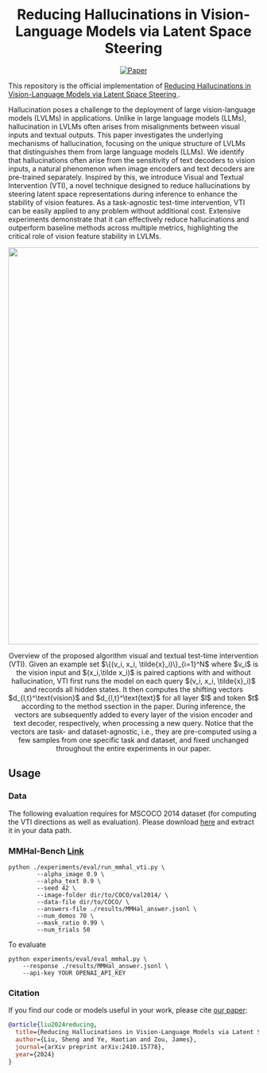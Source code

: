 <div align="center">   
  
# Reducing Hallucinations in Vision-Language Models via Latent Space Steering
[![Paper](https://img.shields.io/badge/paper-arXiv%3A2007.00151-green)](https://arxiv.org/abs/2410.15778)

</div>

This repository is the official implementation of [Reducing Hallucinations in Vision-Language Models via Latent Space Steering
](https://arxiv.org/abs/2410.15778).

Hallucination poses a challenge to the deployment of large vision-language models (LVLMs) in applications. Unlike in large language models (LLMs), hallucination in LVLMs often arises from misalignments between visual inputs and textual outputs. This paper investigates the underlying mechanisms of hallucination, focusing on the unique structure of LVLMs that distinguishes them from large language models (LLMs). We identify that hallucinations often arise from the sensitivity of text decoders to vision inputs, a natural phenomenon when image encoders and text decoders are pre-trained separately. Inspired by this, we introduce Visual and Textual Intervention (VTI), a novel technique designed to reduce hallucinations by steering latent space representations during inference to enhance the stability of vision features. As a task-agnostic test-time intervention, VTI can be easily applied to any problem without additional cost. Extensive experiments demonstrate that it can effectively reduce hallucinations and outperform baseline methods across multiple metrics, highlighting the critical role of vision feature stability in LVLMs.

<p float="left" align="center">
<img src="images/vti_overview.png" width="800" /> 
<figcaption align="center">
Overview of the proposed algorithm visual and textual test-time intervention (VTI). Given an example set $\{(v_i, x_i, \tilde{x}_i)\}_{i=1}^N$ where $v_i$ is the vision input and $(x_i,\tilde x_i)$ is paired captions with and without hallucination, VTI first runs the model on each query $(v_i, x_i, \tilde{x}_i)$ and records all hidden states. It then computes the shifting vectors $d_{l,t}^\text{vision}$ and $d_{l,t}^\text{text}$ for all layer $l$ and token $t$ according to the method ssection in the paper. During inference, the vectors are subsequently added to every layer of the vision encoder and text decoder, respectively, when processing a new query. Notice that the vectors are task- and dataset-agnostic, i.e., they are pre-computed using a few samples from one specific task and dataset, and fixed unchanged throughout the entire experiments in our paper.
</figcaption>
</p>

## Usage

### Data
The following evaluation requires for MSCOCO 2014 dataset (for computing the VTI directions as well as evaluation). Please download [here](https://cocodataset.org/#home) and extract it in your data path.

### MMHal-Bench [Link](https://llava-rlhf.github.io/)
```
python ./experiments/eval/run_mmhal_vti.py \
	    --alpha_image 0.9 \
		--alpha_text 0.9 \
		--seed 42 \
		--image-folder dir/to/COCO/val2014/ \
		--data-file dir/to/COCO/ \
		--answers-file ./results/MMHal_answer.jsonl \
		--num_demos 70 \
		--mask_ratio 0.99 \
		--num_trials 50 
```

To evaluate
```
python experiments/eval/eval_mmhal.py \
	--response ./results/MMHal_answer.jsonl \
	--api-key YOUR OPENAI_API_KEY
```

### Citation

If you find our code or models useful in your work, please cite [our paper](https://arxiv.org/abs/2410.11087):

```bibtex
@article{liu2024reducing,
  title={Reducing Hallucinations in Vision-Language Models via Latent Space Steering},
  author={Liu, Sheng and Ye, Haotian and Zou, James},
  journal={arXiv preprint arXiv:2410.15778},
  year={2024}
}
```